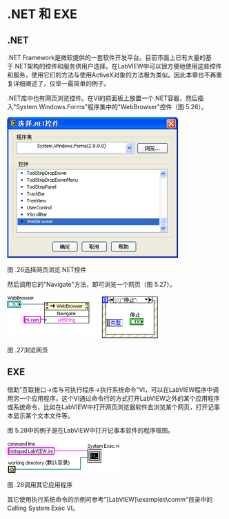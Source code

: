 # .NET 和 EXE

## .NET
.NET
Framework是微软提供的一套软件开发平台。目前市面上已有大量的基于.NET架构的控件和服务供用户选择。在LabVIEW中可以很方便地使用这些控件和服务，使用它们的方法与使用ActiveX对象的方法极为类似。因此本章也不再重复详细阐述了，仅举一最简单的例子。

.NET库中也有网页浏览控件。在VI的前面板上放置一个.NET容器，然后插入"System.Windows.Forms"程序集中的"WebBrowser"控件（图
5.26）。

![](images/image385.png)

图 .26选择网页浏览.NET控件

然后调用它的"Navigate"方法，即可浏览一个网页（图 5.27）。

![](images/image386.png)

图 .27浏览网页

## EXE

借助"互联接口-\>库与可执行程序-\>执行系统命令"VI，可以在LabVIEW程序中调用另一个应用程序。这个VI通过命令行的方式打开LabVIEW之外的某个应用程序或系统命令，比如在LabVIEW中打开网页浏览器软件去浏览某个网页，打开记事本显示某个文本文件等。

图 5.28中的例子是在LabVIEW中打开记事本软件的程序框图。

![](images/image387.png)

图 .28调用其它应用程序

其它使用执行系统命令的示例可参考"\[LabVIEW\]\\examples\\comm"目录中的Calling
System Exec VI。
